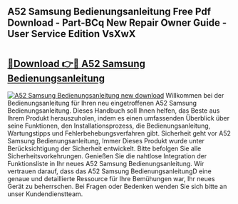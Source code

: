 ## A52 Samsung Bedienungsanleitung Free Pdf Download - Part-BCq New Repair Owner Guide - User Service Edition VsXwX

# <h2><a href="http://df46x6w.blite.top/?on=A52+Samsung+Bedienungsanleitung">🔗Download 👉🔴 A52 Samsung Bedienungsanleitung</a></h2>

[![A52 Samsung Bedienungsanleitung new download](https://i.imgur.com/lujVjoI.png)](http://df46x6w.blite.top/?on=A52+Samsung+Bedienungsanleitung)
Willkommen bei der Bedienungsanleitung für Ihren neu eingetroffenen A52 Samsung Bedienungsanleitung. Dieses Handbuch soll Ihnen helfen, das Beste aus Ihrem Produkt herauszuholen, indem es einen umfassenden Überblick über seine Funktionen, den Installationsprozess, die Bedienungsanleitung, Wartungstipps und Fehlerbehebungsverfahren gibt. Sicherheit geht vor A52 Samsung Bedienungsanleitung, Immer Dieses Produkt wurde unter Berücksichtigung der Sicherheit entwickelt. Bitte befolgen Sie alle Sicherheitsvorkehrungen. Genießen Sie die nahtlose Integration der Funktionsliste in Ihr neues A52 Samsung Bedienungsanleitung. Wir vertrauen darauf, dass das A52 Samsung BedienungsanleitungD eine genaue und detaillierte Ressource für Ihre Bemühungen war, Ihr neues Gerät zu beherrschen. Bei Fragen oder Bedenken wenden Sie sich bitte an unser Kundendienstteam.
